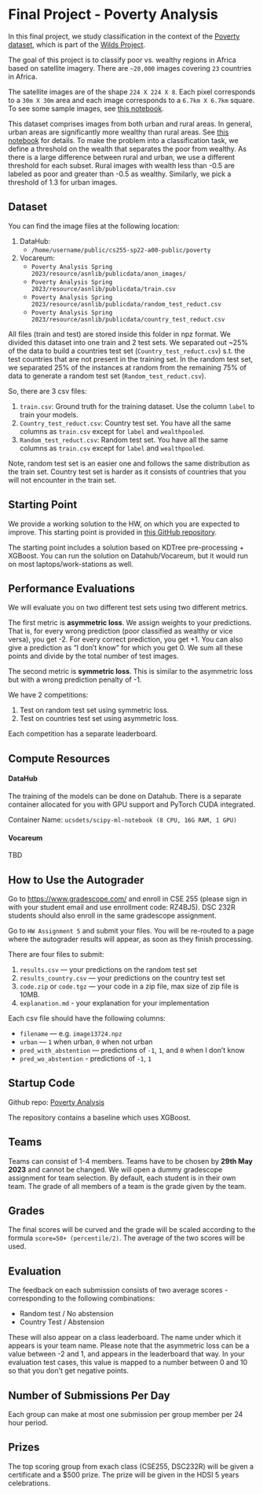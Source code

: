 # Final Project - Poverty Analysis
In this final project, we study classification in the context of the [Poverty dataset](https://wilds.stanford.edu/datasets/#povertymap), which is part of the [Wilds Project](https://wilds.stanford.edu/).

The goal of this project is to classify poor vs. wealthy regions in Africa based on satellite imagery. There are `~20,000` images covering `23` countries in Africa.

The satellite images are of the shape `224 X 224 X 8`. Each pixel corresponds to a `30m X 30m` area and each image corresponds to a `6.7km X 6.7km` square. To see some sample images, see [this notebook](<https://github.com/SateeshKumar21/PovertyAnalysis/tree/main/HW5/Pre-processing/2.browse images.ipynb>). 

This dataset comprises images from both urban and rural areas. In general, urban areas are significantly more wealthy than rural areas. See [this notebook](<https://github.com/SateeshKumar21/PovertyAnalysis/tree/main/HW5/Pre-processing/2.browse images.ipynb>) for details. To make the problem into a classification task, we define a threshold on the wealth that separates the poor from wealthy. As there is a large difference between rural and urban, we use a different threshold for each subset. Rural images with wealth less than -0.5 are labeled as poor and greater than -0.5 as wealthy. Similarly, we pick a threshold of 1.3 for urban images.


## Dataset 
You can find the image files at the following location:
1. DataHub:
   - `/home/username/public/cs255-sp22-a00-public/poverty`
3. Vocareum: 
   - `Poverty Analysis Spring 2023/resource/asnlib/publicdata/anon_images/`
   - `Poverty Analysis Spring 2023/resource/asnlib/publicdata/train.csv`
   - `Poverty Analysis Spring 2023/resource/asnlib/publicdata/random_test_reduct.csv`
   - `Poverty Analysis Spring 2023/resource/asnlib/publicdata/country_test_reduct.csv`

All files (train and test) are stored inside this folder in npz format. We divided this dataset into one train and 2 test sets. We separated out ~25% of the data to build a countries test set (`Country_test_reduct.csv`) s.t. the test countries that are not present in the training set. In the random test set, we separated 25% of the instances at random from the remaining 75% of data to generate a random test set (`Random_test_reduct.csv`).

So, there are 3 csv files:
1. `train.csv`: Ground truth for the training dataset. Use the column `label` to train your models.
2. `Country_test_reduct.csv`: Country test set. You have all the same columns as `train.csv` except for `label` and `wealthpooled`.
3. `Random_test_reduct.csv`: Random test set. You have all the same columns as `train.csv` except for `label` and `wealthpooled`.

Note, random test set is an easier one and follows the same distribution as the train set. Country test set is harder as it consists of countries that you will not encounter in the train set. 


## Starting Point 
We provide a working solution to the HW, on which you are expected to improve. This starting point is provided in [this GitHub repository](https://github.com/SateeshKumar21/PovertyAnalysis).

The starting point includes a solution based on KDTree pre-processing + XGBoost. You can run the solution on Datahub/Vocareum, but it would run on most laptops/work-stations as well.

## Performance Evaluations
We will evaluate you on two different test sets using two different metrics.

The first metric is **asymmetric loss**. We assign weights to your predictions. That is, for every wrong prediction (poor classified as wealthy or vice versa), you get -2. For every correct prediction, you get +1. You can also give a prediction as “I don’t know” for which you get 0. We sum all these points and divide by the total number of test images.

The second metric is **symmetric loss**. This is similar to the asymmetric loss but with a wrong prediction penalty of -1. 

We have 2 competitions:
1. Test on random test set using symmetric loss.
4. Test on countries test set using asymmetric loss.

Each competition has a separate leaderboard.


## Compute Resources
#### DataHub
The training of the models can be done on Datahub. There is a separate container allocated for you with GPU support and PyTorch CUDA integrated.

Container Name: `ucsdets/scipy-ml-notebook (8 CPU, 16G RAM, 1 GPU)`

#### Vocareum
TBD

## How to Use the Autograder

Go to https://www.gradescope.com/ and enroll in CSE 255 (please sign in with your student email and use enrollment code: RZ4BJ5). DSC 232R students should also enroll in the same gradescope assignment. 

Go to `HW Assignment 5` and submit your files. You will be re-routed to a page where the autograder results will appear, as soon as they finish processing.

There are four files to submit:
1. `results.csv` — your predictions on the random test set 
2. `results_country.csv` — your predictions on the country test set 
3. `code.zip` or `code.tgz` — your code in a zip file, max size of zip file is 10MB.
4. `explanation.md` - your explanation for your implementation

Each csv file should have the following columns:

- `filename` — e.g. `image13724.npz`
- `urban` — `1` when urban, `0` when not urban
- `pred_with_abstention`  — predictions of `-1`, `1`, and `0` when I don’t know
- `pred_wo_abstention` - predictions of `-1`, `1` 

## Startup Code
Github repo: [Poverty Analysis](https://github.com/SateeshKumar21/PovertyAnalysis)

The repository contains a baseline which uses XGBoost. 

## Teams

Teams can consist of 1-4 members. Teams have to be chosen by **29th May 2023** and cannot be changed. We will open a dummy gradescope assignment for team selection.
By default, each student is in their own team. The grade of all members of a team is the grade given by the team.

## Grades 

The final scores will be curved and the grade will be scaled according to the formula `score=50+ (percentile/2)`. The average of the two scores will be used.

## Evaluation 
The feedback on each submission consists of two average scores - corresponding to the following combinations:
   * Random test / No abstension
   * Country Test / Abstension

These will also appear on a class leaderboard. The name under which it appears is your team name.  Please note that the asymmetric loss can be a value between -2 and 1, and appears in the leaderboard that way. In your evaluation test cases, this value is mapped to a number between 0 and 10 so that you don't get negative points.

## Number of Submissions Per Day
Each group can make at most one submission per group member per 24 hour period.



## Prizes

The top scoring group from exach class (CSE255, DSC232R) will be given a certificate and a $500 prize. The prize will be given in the HDSI 5 years celebrations.



